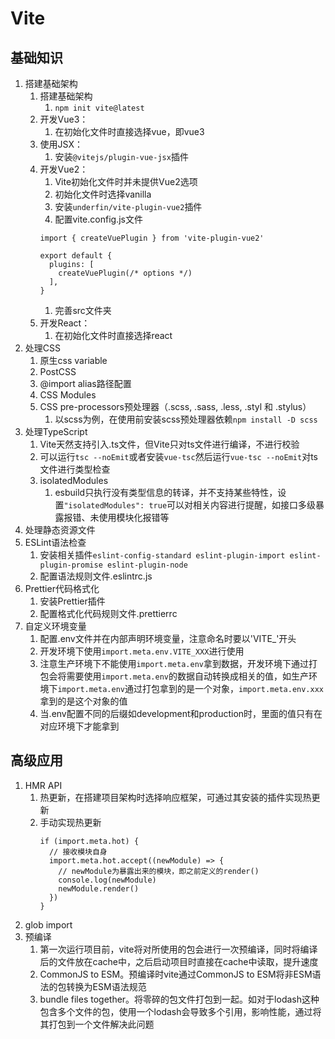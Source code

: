 # Vite

## 基础知识
1. 搭建基础架构
   1. 搭建基础架构
      1. `npm init vite@latest`
   2. 开发Vue3：
      1. 在初始化文件时直接选择vue，即vue3
   3. 使用JSX：
      1. 安装`@vitejs/plugin-vue-jsx`插件
   4. 开发Vue2：
      1. Vite初始化文件时并未提供Vue2选项
      2. 初始化文件时选择vanilla
      3. 安装`underfin/vite-plugin-vue2`插件
      4. 配置vite.config.js文件
      ```
      import { createVuePlugin } from 'vite-plugin-vue2'

      export default {
        plugins: [
          createVuePlugin(/* options */)
        ],
      }
      ```
      1. 完善src文件夹
   5. 开发React：
      1. 在初始化文件时直接选择react
2. 处理CSS
   1. 原生css variable
   2. PostCSS
   3. @import alias路径配置
   4. CSS Modules
   5. CSS pre-processors预处理器（.scss, .sass, .less, .styl 和 .stylus）
      1. 以scss为例，在使用前安装scss预处理器依赖`npm install -D scss`
3. 处理TypeScript
   1. Vite天然支持引入.ts文件，但Vite只对ts文件进行编译，不进行校验
   2. 可以运行`tsc --noEmit`或者安装`vue-tsc`然后运行`vue-tsc --noEmit`对ts文件进行类型检查
   3. isolatedModules
      1. esbuild只执行没有类型信息的转译，并不支持某些特性，设置`"isolatedModules": true`可以对相关内容进行提醒，如接口多级暴露报错、未使用模块化报错等
4. 处理静态资源文件
5. ESLint语法检查
   1. 安装相关插件`eslint-config-standard eslint-plugin-import eslint-plugin-promise eslint-plugin-node`
   2. 配置语法规则文件.eslintrc.js
6. Prettier代码格式化
   1. 安装Prettier插件
   2. 配置格式化代码规则文件.prettierrc
7. 自定义环境变量
   1. 配置.env文件并在内部声明环境变量，注意命名时要以'VITE_'开头
   2. 开发环境下使用`import.meta.env.VITE_XXX`进行使用
   3. 注意生产环境下不能使用`import.meta.env`拿到数据，开发环境下通过打包会将需要使用`import.meta.env`的数据自动转换成相关的值，如生产环境下`import.meta.env`通过打包拿到的是一个对象，`import.meta.env.xxx`拿到的是这个对象的值
   4. 当.env配置不同的后缀如development和production时，里面的值只有在对应环境下才能拿到

## 高级应用
1. HMR API
   1. 热更新，在搭建项目架构时选择响应框架，可通过其安装的插件实现热更新
   2. 手动实现热更新
       ```
       if (import.meta.hot) {
         // 接收模块自身
         import.meta.hot.accept((newModule) => {
           // newModule为暴露出来的模块，即之前定义的render()
           console.log(newModule)
           newModule.render()
         })
       }
       ```
2. glob import
3. 预编译
   1. 第一次运行项目前，vite将对所使用的包会进行一次预编译，同时将编译后的文件放在cache中，之后启动项目时直接在cache中读取，提升速度
   2. CommonJS to ESM。预编译时vite通过CommonJS to ESM将非ESM语法的包转换为ESM语法规范
   3. bundle files together。将零碎的包文件打包到一起。如对于lodash这种包含多个文件的包，使用一个lodash会导致多个引用，影响性能，通过将其打包到一个文件解决此问题